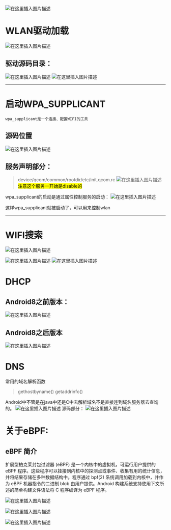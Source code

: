 
![在这里插入图片描述](https://img-blog.csdnimg.cn/20210124145441428.png?x-oss-process=image/watermark,type_ZmFuZ3poZW5naGVpdGk,shadow_10,text_aHR0cHM6Ly9ibG9nLmNzZG4ubmV0L3dlaXhpbl80Mjk3ODY2Mg==,size_16,color_FFFFFF,t_70)



# WLAN驱动加载

![在这里插入图片描述](https://img-blog.csdnimg.cn/20210124133737508.png?x-oss-process=image/watermark,type_ZmFuZ3poZW5naGVpdGk,shadow_10,text_aHR0cHM6Ly9ibG9nLmNzZG4ubmV0L3dlaXhpbl80Mjk3ODY2Mg==,size_16,color_FFFFFF,t_70)
## 驱动源码目录：
![在这里插入图片描述](https://img-blog.csdnimg.cn/2021012413432885.png?x-oss-process=image/watermark,type_ZmFuZ3poZW5naGVpdGk,shadow_10,text_aHR0cHM6Ly9ibG9nLmNzZG4ubmV0L3dlaXhpbl80Mjk3ODY2Mg==,size_16,color_FFFFFF,t_70)
![在这里插入图片描述](https://img-blog.csdnimg.cn/2021012413444186.png)


-----


# 启动WPA_SUPPLICANT
	wpa_supplicant是一个连接、配置WIFI的工具

## 源码位置
![在这里插入图片描述](https://img-blog.csdnimg.cn/20210124135514823.png?x-oss-process=image/watermark,type_ZmFuZ3poZW5naGVpdGk,shadow_10,text_aHR0cHM6Ly9ibG9nLmNzZG4ubmV0L3dlaXhpbl80Mjk3ODY2Mg==,size_16,color_FFFFFF,t_70)
## 服务声明部分：
>device/qcom/common/rootdir/etc/init.qcom.rc
![在这里插入图片描述](https://img-blog.csdnimg.cn/20210124135714206.png?x-oss-process=image/watermark,type_ZmFuZ3poZW5naGVpdGk,shadow_10,text_aHR0cHM6Ly9ibG9nLmNzZG4ubmV0L3dlaXhpbl80Mjk3ODY2Mg==,size_16,color_FFFFFF,t_70)
<mark>注意这个服务一开始是disable的<mark/>

wpa_supplicant的启动是通过属性控制服务的启动：
![在这里插入图片描述](https://img-blog.csdnimg.cn/20210124142345304.png?x-oss-process=image/watermark,type_ZmFuZ3poZW5naGVpdGk,shadow_10,text_aHR0cHM6Ly9ibG9nLmNzZG4ubmV0L3dlaXhpbl80Mjk3ODY2Mg==,size_16,color_FFFFFF,t_70)

这样wpa_supplicant就被启动了，可以用来控制wlan

------

# WIFI搜索
![在这里插入图片描述](https://img-blog.csdnimg.cn/2021012415585555.png?x-oss-process=image/watermark,type_ZmFuZ3poZW5naGVpdGk,shadow_10,text_aHR0cHM6Ly9ibG9nLmNzZG4ubmV0L3dlaXhpbl80Mjk3ODY2Mg==,size_16,color_FFFFFF,t_70)

![在这里插入图片描述](https://img-blog.csdnimg.cn/20210124160613895.png?x-oss-process=image/watermark,type_ZmFuZ3poZW5naGVpdGk,shadow_10,text_aHR0cHM6Ly9ibG9nLmNzZG4ubmV0L3dlaXhpbl80Mjk3ODY2Mg==,size_16,color_FFFFFF,t_70)
![在这里插入图片描述](https://img-blog.csdnimg.cn/2021012416080559.png?x-oss-process=image/watermark,type_ZmFuZ3poZW5naGVpdGk,shadow_10,text_aHR0cHM6Ly9ibG9nLmNzZG4ubmV0L3dlaXhpbl80Mjk3ODY2Mg==,size_16,color_FFFFFF,t_70)


# DHCP
## Android8之前版本：
![在这里插入图片描述](https://img-blog.csdnimg.cn/20210124162222120.png?x-oss-process=image/watermark,type_ZmFuZ3poZW5naGVpdGk,shadow_10,text_aHR0cHM6Ly9ibG9nLmNzZG4ubmV0L3dlaXhpbl80Mjk3ODY2Mg==,size_16,color_FFFFFF,t_70)


## Android8之后版本
![在这里插入图片描述](https://img-blog.csdnimg.cn/20210124161608938.png?x-oss-process=image/watermark,type_ZmFuZ3poZW5naGVpdGk,shadow_10,text_aHR0cHM6Ly9ibG9nLmNzZG4ubmV0L3dlaXhpbl80Mjk3ODY2Mg==,size_16,color_FFFFFF,t_70)



# DNS
常用的域名解析函数

>gethostbyname()
>getaddrinfo()


Android中不管是在java中还是C中去解析域名不是直接连到域名服务器去查询的。
![在这里插入图片描述](https://img-blog.csdnimg.cn/202101241631039.png?x-oss-process=image/watermark,type_ZmFuZ3poZW5naGVpdGk,shadow_10,text_aHR0cHM6Ly9ibG9nLmNzZG4ubmV0L3dlaXhpbl80Mjk3ODY2Mg==,size_16,color_FFFFFF,t_70)
源码部分：
![在这里插入图片描述](https://img-blog.csdnimg.cn/20210124163333265.png?x-oss-process=image/watermark,type_ZmFuZ3poZW5naGVpdGk,shadow_10,text_aHR0cHM6Ly9ibG9nLmNzZG4ubmV0L3dlaXhpbl80Mjk3ODY2Mg==,size_16,color_FFFFFF,t_70)


# 关于eBPF:

## eBPF 简介
扩展型柏克莱封包过滤器 (eBPF) 是一个内核中的虚拟机，可运行用户提供的 eBPF 程序。这些程序可以挂接到内核中的探测点或事件、收集有用的统计信息，并将结果存储在多种数据结构中。程序通过 bpf(2) 系统调用加载到内核中，并作为 eBPF 机器指令的二进制 blob 由用户提供。Android 构建系统支持使用下文所述的简单构建文件语法将 C 程序编译为 eBPF 程序。


![在这里插入图片描述](https://img-blog.csdnimg.cn/20210124163705369.png?x-oss-process=image/watermark,type_ZmFuZ3poZW5naGVpdGk,shadow_10,text_aHR0cHM6Ly9ibG9nLmNzZG4ubmV0L3dlaXhpbl80Mjk3ODY2Mg==,size_16,color_FFFFFF,t_70)

![在这里插入图片描述](https://img-blog.csdnimg.cn/20210124164113284.png?x-oss-process=image/watermark,type_ZmFuZ3poZW5naGVpdGk,shadow_10,text_aHR0cHM6Ly9ibG9nLmNzZG4ubmV0L3dlaXhpbl80Mjk3ODY2Mg==,size_16,color_FFFFFF,t_70)


![在这里插入图片描述](https://img-blog.csdnimg.cn/20210124163951734.png)

